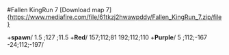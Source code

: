 #Fallen KingRun 7
[Download map 7]{https://www.mediafire.com/file/61tkzj2hwawpddy/Fallen_KingRun_7.zip/file}

+**spawn**/
1.5 ;127 ;11.5
+**Red**/
157;112;81
192;112;110
+**Purple**/
5 ;112;-167
-24;112;-197/
